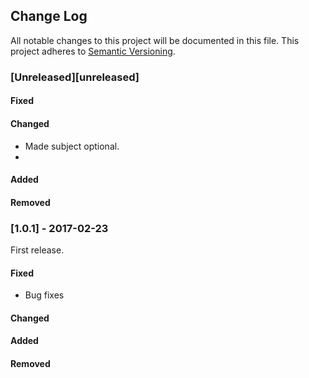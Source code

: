 ## Change Log
All notable changes to this project will be documented in this file.
This project adheres to [Semantic Versioning](http://semver.org/).

### [Unreleased][unreleased]

#### Fixed

#### Changed
- Made subject optional.
- 
#### Added

#### Removed

### [1.0.1] - 2017-02-23
First release.

#### Fixed
- Bug fixes

#### Changed

#### Added

#### Removed
